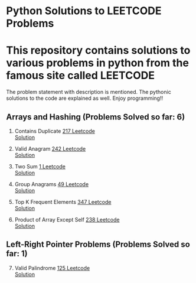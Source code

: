 # Python Solutions to LEETCODE Problems
# This repository contains solutions to various problems in python from the famous site called LEETCODE

The problem statement with description is mentioned. 
The pythonic solutions to the  code are explained as well.
Enjoy programming!!


## Arrays and Hashing (Problems Solved so far: 6)

1. Contains Duplicate [217 Leetcode](https://leetcode.com/problems/contains-duplicate/)<br/>
                      [Solution](https://github.com/hegde421201/python_programming/blob/master/arrays/duplicates217.py)                      

2. Valid Anagram [242 Leetcode](https://leetcode.com/problems/valid-anagram/)<br/>
   [Solution](https://github.com/hegde421201/python_programming/blob/master/arrays/validanagrams242.py)                      

3. Two Sum [1 Leetcode](https://leetcode.com/problems/two-sum/)<br/>
   [Solution](https://github.com/hegde421201/python_programming/blob/master/arrays/TwoSum1.py)                      

4. Group Anagrams [49 Leetcode](https://leetcode.com/problems/group-anagrams/)<br/>
   [Solution](https://github.com/hegde421201/python_programming/blob/master/arrays/GroupAnagrams49.py) 

5. Top K Frequent Elements [347 Leetcode](https://leetcode.com/problems/top-k-frequent-elements/)<br/>
   [Solution](https://github.com/hegde421201/python_programming/blob/master/arrays/TopK347.py) 

6. Product of Array Except Self [238 Leetcode](https://leetcode.com/problems/product-of-array-except-self/)<br/>
   [Solution](https://github.com/hegde421201/python_programming/blob/master/arrays/ArrayProduct238.py) 

## Left-Right Pointer Problems (Problems Solved so far: 1)

7. Valid Palindrome [125 Leetcode](https://leetcode.com/problems/valid-palindrome/)<br/>
   [Solution](https://github.com/hegde421201/python_programming/blob/master/arrays/ArrayProduct238.py) 

